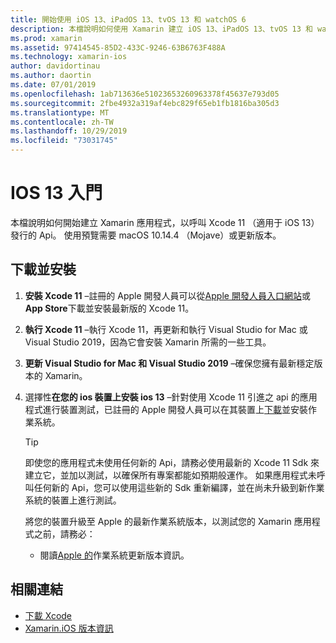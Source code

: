 ```yaml
---
title: 開始使用 iOS 13、iPadOS 13、tvOS 13 和 watchOS 6
description: 本檔說明如何使用 Xamarin 建立 iOS 13、iPadOS 13、tvOS 13 和 watchOS 6 應用程式。 它討論如何下載 Xcode 11 和 update Visual Studio for Mac。
ms.prod: xamarin
ms.assetid: 97414545-85D2-433C-9246-63B6763F488A
ms.technology: xamarin-ios
author: davidortinau
ms.author: daortin
ms.date: 07/01/2019
ms.openlocfilehash: 1ab713636e51023653260963378f45637e793d05
ms.sourcegitcommit: 2fbe4932a319af4ebc829f65eb1fb1816ba305d3
ms.translationtype: MT
ms.contentlocale: zh-TW
ms.lasthandoff: 10/29/2019
ms.locfileid: "73031745"
---
```

# <a name="get-started-with-ios-13"></a>IOS 13 入門

本檔說明如何開始建立 Xamarin 應用程式，以呼叫 Xcode 11 （適用于 iOS 13）發行的 Api。 使用預覽需要 macOS 10.14.4 （Mojave）或更新版本。

## <a name="download-and-install"></a>下載並安裝

1. **安裝 Xcode 11** –註冊的 Apple 開發人員可以從[Apple 開發人員入口網站](https://developer.apple.com/download/)或**App Store**下載並安裝最新版的 Xcode 11。

2. **執行 Xcode 11** –執行 Xcode 11，再更新和執行 Visual Studio for Mac 或 Visual Studio 2019，因為它會安裝 Xamarin 所需的一些工具。

3. **更新 Visual Studio for Mac 和 Visual Studio 2019** –確保您擁有最新穩定版本的 Xamarin。

4. 選擇性**在您的 ios 裝置上安裝 ios 13** –針對使用 Xcode 11 引進之 api 的應用程式進行裝置測試，已註冊的 Apple 開發人員可以在其裝置上[下載](https://developer.apple.com/download)並安裝作業系統。 

   > [!TIP]
   > 即使您的應用程式未使用任何新的 Api，請務必使用最新的 Xcode 11 Sdk 來建立它，並加以測試，以確保所有專案都能如預期般運作。 如果應用程式未呼叫任何新的 Api，您可以使用這些新的 Sdk 重新編譯，並在尚未升級到新作業系統的裝置上進行測試。
   >
   > 將您的裝置升級至 Apple 的最新作業系統版本，以測試您的 Xamarin 應用程式之前，請務必：
   >
   > - 閱讀[Apple 的](https://developer.apple.com/download/)作業系統更新版本資訊。

## <a name="related-links"></a>相關連結

- [下載 Xcode](https://developer.apple.com/download/)
- [Xamarin.iOS 版本資訊](/xamarin/ios/release-notes/13/13.0)

